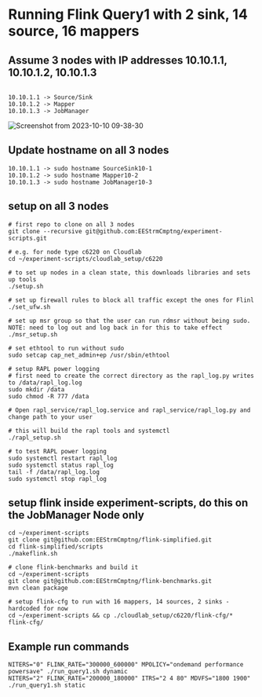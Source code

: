 # Running Flink Query1 with 2 sink, 14 source, 16 mappers

## Assume 3 nodes with IP addresses 10.10.1.1, 10.10.1.2, 10.10.1.3
```

10.10.1.1 -> Source/Sink
10.10.1.2 -> Mapper
10.10.1.3 -> JobManager
```
![Screenshot from 2023-10-10 09-38-30](https://github.com/EEStrmCmptng/experiment-scripts/assets/23284162/60dc741d-0a04-4b32-8b50-5de74d7febaf)

## Update hostname on all 3 nodes
```
10.10.1.1 -> sudo hostname SourceSink10-1
10.10.1.2 -> sudo hostname Mapper10-2
10.10.1.3 -> sudo hostname JobManager10-3
```

## setup on all 3 nodes
```
# first repo to clone on all 3 nodes
git clone --recursive git@github.com:EEStrmCmptng/experiment-scripts.git

# e.g. for node type c6220 on Cloudlab
cd ~/experiment-scripts/cloudlab_setup/c6220

# to set up nodes in a clean state, this downloads libraries and sets up tools
./setup.sh

# set up firewall rules to block all traffic except the ones for Flinl
./set_ufw.sh

# set up msr group so that the user can run rdmsr without being sudo. NOTE: need to log out and log back in for this to take effect
./msr_setup.sh

# set ethtool to run without sudo
sudo setcap cap_net_admin+ep /usr/sbin/ethtool

# setup RAPL power logging
# first need to create the correct directory as the rapl_log.py writes to /data/rapl_log.log
sudo mkdir /data
sudo chmod -R 777 /data

# Open rapl_service/rapl_log.service and rapl_service/rapl_log.py and change path to your user

# this will build the rapl tools and systemctl
./rapl_setup.sh

# to test RAPL power logging
sudo systemctl restart rapl_log
sudo systemctl status rapl_log
tail -f /data/rapl_log.log
sudo systemctl stop rapl_log
```

## setup flink inside experiment-scripts, do this on the JobManager Node only
```
cd ~/experiment-scripts
git clone git@github.com:EEStrmCmptng/flink-simplified.git
cd flink-simplified/scripts
./makeflink.sh

# clone flink-benchmarks and build it
cd ~/experiment-scripts
git clone git@github.com:EEStrmCmptng/flink-benchmarks.git
mvn clean package

# setup flink-cfg to run with 16 mappers, 14 sources, 2 sinks - hardcoded for now
cd ~/experiment-scripts && cp ./cloudlab_setup/c6220/flink-cfg/* flink-cfg/
```

## Example run commands
```
NITERS="0" FLINK_RATE="300000_600000" MPOLICY="ondemand performance powersave" ./run_query1.sh dynamic
NITERS="2" FLINK_RATE="200000_180000" ITRS="2 4 80" MDVFS="1800 1900" ./run_query1.sh static
```

